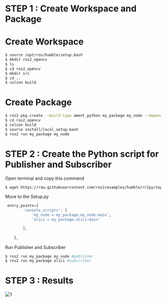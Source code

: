 # STEP 1 : Create Workspace and Package
# Create Workspace
```bash
$ source /opt/ros/humble/setup.bash
$ mkdir ros2_opencv 
$ ls
$ cd ros2_opencv
$ mkdir src
$ cd ..
$ colcon build

```
# Create Package
```bash
$ ros2 pkg create --build-type ament_python my_package my_node --dependencies rclpy image_transport cv_bridge sensor_msgs std_msgs opencv2
$ cd ros2_opencv
$ colcon build
$ source install/local_setup.bash
$ ros2 run my_package my_node

```
# STEP 2 : Create the Python script for Publisher and Subscriber
Open terminal and copy this command
```bash
$ wget https://raw.githubusercontent.com/ros2/examples/humble/rclpy/topics/minimal_publisher/examples_rclpy_minimal_publisher/publisher_member_function.py

```
Move to the Setup.py
```python
 entry_points={
        'console_scripts': [
            'my_node = my_package.my_node:main',
            'alici = my_package.alici:main'

        ],
        
    },


```
Run Publisher and Subscriber
```bash
$ ros2 run my_package my_node #publisher
$ ros2 run my_package alici #subscriber


```
# STEP 3 : Results

![1](https://github.com/ilknurkoparir/face-detection-algorithm-on-ros2-humble/assets/129418387/7a60245c-c9fd-4fa5-9918-ee65eb487bae)








